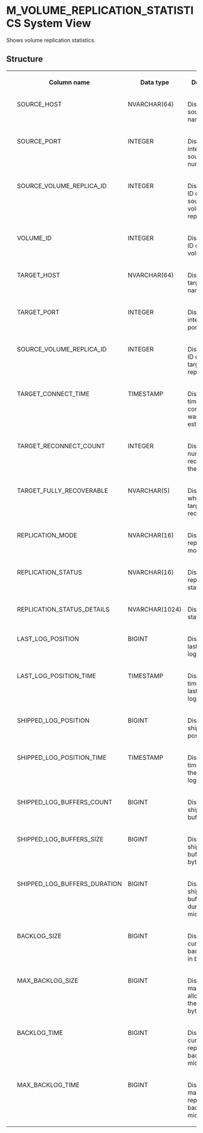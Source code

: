 <!-- loio85a9a9985dd649b997fe5133d2c4ba8a -->

# M\_VOLUME\_REPLICATION\_STATISTICS System View

Shows volume replication statistics.



<a name="loio85a9a9985dd649b997fe5133d2c4ba8a___m__v_o_l_u_m_e__i_o__t_o_t_a_l__s_t_a_t_i_s_t_i_c_s_1struct_M_VOLUME_IO_TOTAL_STATISTICS"/>

## Structure


<table>
<tr>
<th valign="top">

 



</th>
<th valign="top">

Column name



</th>
<th valign="top">

Data type



</th>
<th valign="top">

Description



</th>
</tr>
<tr>
<td valign="top">

 



</td>
<td valign="top">

SOURCE\_HOST



</td>
<td valign="top">

NVARCHAR\(64\)



</td>
<td valign="top">

Displays the source host name.



</td>
</tr>
<tr>
<td valign="top">

 



</td>
<td valign="top">

SOURCE\_PORT



</td>
<td valign="top">

INTEGER



</td>
<td valign="top">

Displays the internal source port number.



</td>
</tr>
<tr>
<td valign="top">

 



</td>
<td valign="top">

SOURCE\_VOLUME\_REPLICA\_ID



</td>
<td valign="top">

INTEGER



</td>
<td valign="top">

Displays the ID of the source volume replica.



</td>
</tr>
<tr>
<td valign="top">

 



</td>
<td valign="top">

VOLUME\_ID



</td>
<td valign="top">

INTEGER



</td>
<td valign="top">

Displays the ID of the volume.



</td>
</tr>
<tr>
<td valign="top">

 



</td>
<td valign="top">

TARGET\_HOST



</td>
<td valign="top">

NVARCHAR\(64\)



</td>
<td valign="top">

Displays the target host name.



</td>
</tr>
<tr>
<td valign="top">

 



</td>
<td valign="top">

TARGET\_PORT



</td>
<td valign="top">

INTEGER



</td>
<td valign="top">

Displays the internal target port number.



</td>
</tr>
<tr>
<td valign="top">

 



</td>
<td valign="top">

SOURCE\_VOLUME\_REPLICA\_ID



</td>
<td valign="top">

INTEGER



</td>
<td valign="top">

Displays the ID of the target volume replica.



</td>
</tr>
<tr>
<td valign="top">

 



</td>
<td valign="top">

TARGET\_CONNECT\_TIME



</td>
<td valign="top">

TIMESTAMP



</td>
<td valign="top">

Displays the time the connection was established.



</td>
</tr>
<tr>
<td valign="top">

 



</td>
<td valign="top">

TARGET\_RECONNECT\_COUNT



</td>
<td valign="top">

INTEGER



</td>
<td valign="top">

Displays the number of reconnects to the target.



</td>
</tr>
<tr>
<td valign="top">

 



</td>
<td valign="top">

TARGET\_FULLY\_RECOVERABLE



</td>
<td valign="top">

NVARCHAR\(5\)



</td>
<td valign="top">

Displays whether the target is fully recoverable.



</td>
</tr>
<tr>
<td valign="top">

 



</td>
<td valign="top">

REPLICATION\_MODE



</td>
<td valign="top">

NVARCHAR\(16\)



</td>
<td valign="top">

Displays the replication mode.



</td>
</tr>
<tr>
<td valign="top">

 



</td>
<td valign="top">

REPLICATION\_STATUS



</td>
<td valign="top">

NVARCHAR\(16\)



</td>
<td valign="top">

Displays the replication status.



</td>
</tr>
<tr>
<td valign="top">

 



</td>
<td valign="top">

REPLICATION\_STATUS\_DETAILS



</td>
<td valign="top">

NVARCHAR\(1024\)



</td>
<td valign="top">

Displays status details.



</td>
</tr>
<tr>
<td valign="top">

 



</td>
<td valign="top">

LAST\_LOG\_POSITION



</td>
<td valign="top">

BIGINT



</td>
<td valign="top">

Displays the last confirmed log position.



</td>
</tr>
<tr>
<td valign="top">

 



</td>
<td valign="top">

LAST\_LOG\_POSITION\_TIME



</td>
<td valign="top">

TIMESTAMP



</td>
<td valign="top">

Displays the time of the last confirmed log position.



</td>
</tr>
<tr>
<td valign="top">

 



</td>
<td valign="top">

SHIPPED\_LOG\_POSITION



</td>
<td valign="top">

BIGINT



</td>
<td valign="top">

Displays the shipped log position.



</td>
</tr>
<tr>
<td valign="top">

 



</td>
<td valign="top">

SHIPPED\_LOG\_POSITION\_TIME



</td>
<td valign="top">

TIMESTAMP



</td>
<td valign="top">

Displays the timestamp of the shipped log position.



</td>
</tr>
<tr>
<td valign="top">

 



</td>
<td valign="top">

SHIPPED\_LOG\_BUFFERS\_COUNT



</td>
<td valign="top">

BIGINT



</td>
<td valign="top">

Displays the shipped log buffer count.



</td>
</tr>
<tr>
<td valign="top">

 



</td>
<td valign="top">

SHIPPED\_LOG\_BUFFERS\_SIZE



</td>
<td valign="top">

BIGINT



</td>
<td valign="top">

Displays the shipped log buffers size in bytes.



</td>
</tr>
<tr>
<td valign="top">

 



</td>
<td valign="top">

SHIPPED\_LOG\_BUFFERS\_DURATION



</td>
<td valign="top">

BIGINT



</td>
<td valign="top">

Displays the shipped log buffer duration in microseconds.



</td>
</tr>
<tr>
<td valign="top">

 



</td>
<td valign="top">

BACKLOG\_SIZE



</td>
<td valign="top">

BIGINT



</td>
<td valign="top">

Displays the current backlog size in bytes.



</td>
</tr>
<tr>
<td valign="top">

 



</td>
<td valign="top">

MAX\_BACKLOG\_SIZE



</td>
<td valign="top">

BIGINT



</td>
<td valign="top">

Displays the max size allowed for the backlog in bytes.



</td>
</tr>
<tr>
<td valign="top">

 



</td>
<td valign="top">

BACKLOG\_TIME



</td>
<td valign="top">

BIGINT



</td>
<td valign="top">

Displays the current replication backlog in microseconds.



</td>
</tr>
<tr>
<td valign="top">

 



</td>
<td valign="top">

MAX\_BACKLOG\_TIME



</td>
<td valign="top">

BIGINT



</td>
<td valign="top">

Displays the max replication backlog in microseconds.



</td>
</tr>
</table>

